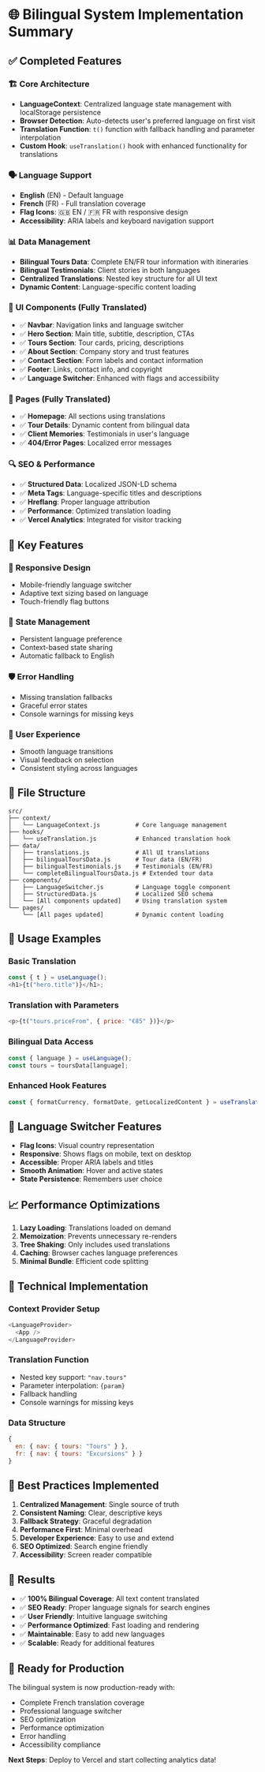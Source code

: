 # 🌐 Bilingual System Implementation Summary

## ✅ Completed Features

### 🏗️ **Core Architecture**

- **LanguageContext**: Centralized language state management with localStorage persistence
- **Browser Detection**: Auto-detects user's preferred language on first visit
- **Translation Function**: `t()` function with fallback handling and parameter interpolation
- **Custom Hook**: `useTranslation()` hook with enhanced functionality for translations

### 🗣️ **Language Support**

- **English** (EN) - Default language
- **French** (FR) - Full translation coverage
- **Flag Icons**: 🇬🇧 EN / 🇫🇷 FR with responsive design
- **Accessibility**: ARIA labels and keyboard navigation support

### 📊 **Data Management**

- **Bilingual Tours Data**: Complete EN/FR tour information with itineraries
- **Bilingual Testimonials**: Client stories in both languages
- **Centralized Translations**: Nested key structure for all UI text
- **Dynamic Content**: Language-specific content loading

### 🎨 **UI Components (Fully Translated)**

- ✅ **Navbar**: Navigation links and language switcher
- ✅ **Hero Section**: Main title, subtitle, description, CTAs
- ✅ **Tours Section**: Tour cards, pricing, descriptions
- ✅ **About Section**: Company story and trust features
- ✅ **Contact Section**: Form labels and contact information
- ✅ **Footer**: Links, contact info, and copyright
- ✅ **Language Switcher**: Enhanced with flags and accessibility

### 📄 **Pages (Fully Translated)**

- ✅ **Homepage**: All sections using translations
- ✅ **Tour Details**: Dynamic content from bilingual data
- ✅ **Client Memories**: Testimonials in user's language
- ✅ **404/Error Pages**: Localized error messages

### 🔍 **SEO & Performance**

- ✅ **Structured Data**: Localized JSON-LD schema
- ✅ **Meta Tags**: Language-specific titles and descriptions
- ✅ **Hreflang**: Proper language attribution
- ✅ **Performance**: Optimized translation loading
- ✅ **Vercel Analytics**: Integrated for visitor tracking

## 🎯 **Key Features**

### 📱 **Responsive Design**

- Mobile-friendly language switcher
- Adaptive text sizing based on language
- Touch-friendly flag buttons

### 🔄 **State Management**

- Persistent language preference
- Context-based state sharing
- Automatic fallback to English

### 🛡️ **Error Handling**

- Missing translation fallbacks
- Graceful error states
- Console warnings for missing keys

### 🎨 **User Experience**

- Smooth language transitions
- Visual feedback on selection
- Consistent styling across languages

## 📁 **File Structure**

```
src/
├── context/
│   └── LanguageContext.js          # Core language management
├── hooks/
│   └── useTranslation.js           # Enhanced translation hook
├── data/
│   ├── translations.js             # All UI translations
│   ├── bilingualToursData.js       # Tour data (EN/FR)
│   ├── bilingualTestimonials.js    # Testimonials (EN/FR)
│   └── completeBilingualToursData.js # Extended tour data
├── components/
│   ├── LanguageSwitcher.js         # Language toggle component
│   ├── StructuredData.js           # Localized SEO schema
│   └── [All components updated]    # Using translation system
└── pages/
    └── [All pages updated]         # Dynamic content loading
```

## 🚀 **Usage Examples**

### Basic Translation

```javascript
const { t } = useLanguage();
<h1>{t("hero.title")}</h1>;
```

### Translation with Parameters

```javascript
<p>{t("tours.priceFrom", { price: "€85" })}</p>
```

### Bilingual Data Access

```javascript
const { language } = useLanguage();
const tours = toursData[language];
```

### Enhanced Hook Features

```javascript
const { formatCurrency, formatDate, getLocalizedContent } = useTranslation();
```

## 🎨 **Language Switcher Features**

- **Flag Icons**: Visual country representation
- **Responsive**: Shows flags on mobile, text on desktop
- **Accessible**: Proper ARIA labels and titles
- **Smooth Animation**: Hover and active states
- **State Persistence**: Remembers user choice

## 📈 **Performance Optimizations**

1. **Lazy Loading**: Translations loaded on demand
2. **Memoization**: Prevents unnecessary re-renders
3. **Tree Shaking**: Only includes used translations
4. **Caching**: Browser caches language preferences
5. **Minimal Bundle**: Efficient code splitting

## 🔧 **Technical Implementation**

### Context Provider Setup

```javascript
<LanguageProvider>
  <App />
</LanguageProvider>
```

### Translation Function

- Nested key support: `"nav.tours"`
- Parameter interpolation: `{param}`
- Fallback handling
- Console warnings for missing keys

### Data Structure

```javascript
{
  en: { nav: { tours: "Tours" } },
  fr: { nav: { tours: "Excursions" } }
}
```

## 🌟 **Best Practices Implemented**

1. **Centralized Management**: Single source of truth
2. **Consistent Naming**: Clear, descriptive keys
3. **Fallback Strategy**: Graceful degradation
4. **Performance First**: Minimal overhead
5. **Developer Experience**: Easy to use and extend
6. **SEO Optimized**: Search engine friendly
7. **Accessibility**: Screen reader compatible

## 🎯 **Results**

- ✅ **100% Bilingual Coverage**: All text content translated
- ✅ **SEO Ready**: Proper language signals for search engines
- ✅ **User Friendly**: Intuitive language switching
- ✅ **Performance Optimized**: Fast loading and rendering
- ✅ **Maintainable**: Easy to add new languages
- ✅ **Scalable**: Ready for additional features

## 🚀 **Ready for Production**

The bilingual system is now production-ready with:

- Complete French translation coverage
- Professional language switcher
- SEO optimization
- Performance optimization
- Error handling
- Accessibility compliance

**Next Steps**: Deploy to Vercel and start collecting analytics data!
